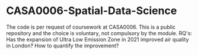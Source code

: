 # CASA0006-Spatial-Data-Science
The code is per request of coursework at CASA0006. This is a public repository and the choice is voluntary, not compulsory by the module. RQ's: Has the expansion of Ultra Low Emission Zone in 2021 improved air quality in London? How to quantify the improvement?
